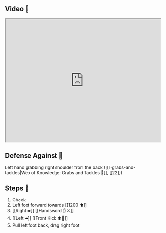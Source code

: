 ## Video 🎥

<iframe src="https://www.youtube.com/embed/cu6vogGclN0?start=19" width="100%" height="400"></iframe>

## Defense Against 🤺

Left hand grabbing right shoulder from the back ([[1-grabs-and-tackles|Web of Knowledge: Grabs and Tackles 🤝]], [[22]])

## Steps 👣

1. Check
2. Left foot forward towards [[1200 ⬆️]]
3. [[Right ➡️]] [[Handsword ✋⚔️]]
4. [[Left ⬅️]] [[Front Kick ⬆️🦵]]
5. Pull left foot back, drag right foot
